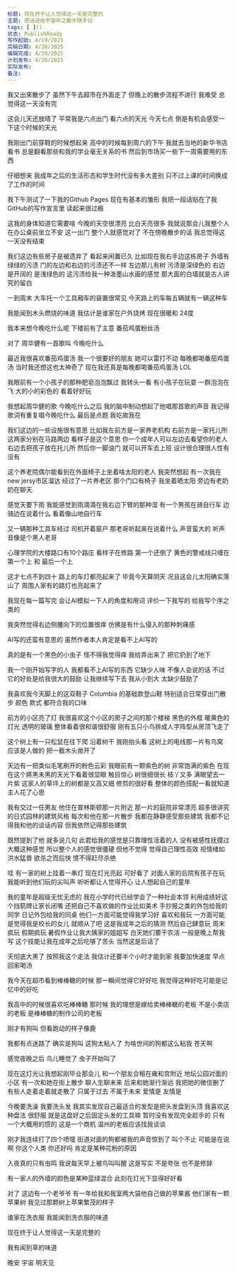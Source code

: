 ```yaml
---
标题: 现在终于让人觉得这一天是完整的
主题: 把话说给宇宙听之散步随手记
tags: [ ]()
状态: PublishReady
写作起始: 4/19/2025
完稿日期: 4/20/2025
编辑完成: 4/20/2025
计划发布: 4/20/2025
实际发布:
备注:
---
```


我又出來散步了
虽然下午去超市在外面走了
但晚上的散步流程不进行
我难受
总觉得这一天没有完

这会儿天还放晴了
平常我是六点出门
看六点的天光
今天七点
倒是有机会感受一下这个时候的天光

我刚出门前穿鞋的时候想起来
高中的时候每到周六的下午
我就去当地的新华书店看书
总是翻看那些和我的学业毫无关系的书
然后到市场买一些下一周需要用的东西

仔细想来
我成年之后的生活形态和学生时代没有多大差别
只不过上课的时间换成了工作的时间

我下午测试了一下我的Github Pages
现在有基本的雏形
我把一段话贴在了我GitHub的写作宣言里
读起来很过瘾

这我的身体知道它需要啥
今晚的天空很漂亮
比白天亮很多
我就说那会儿我整个人在办公桌前坐立不安
这一出门
整个人就感觉对了
不在傍晚散步的话
我总觉得这一天没有结束

我们这边有些房子是被遗弃了
看起来闲置已久
比如现在我右手边这栋房子
外墙有绿绿的污渍
门的左边和右边的污渍还不一样
左边那儿有树 污渍是深绿色的
右边是开阔的 是浅绿色的
这污渍给我一种泼墨山水画的感觉
那大面的白墙就是古人讲究的留白

一到周末
大车托一个工具厢车的装置很常见
今天路上的车每五辆就有一辆这种车

我能闻到木头燃烧的味道
我估计是谁家在户外烧烤
现在很暖和 24度

我本来想今晚吃什么呢
下楼前有了主意
番茄鸡蛋粉丝汤

对了
周华健有一首歌叫
今晚吃什么

最近我很喜欢番茄鸡蛋汤
我一个很要好的朋友
她可以雷打不动
每晚都喝番茄鸡蛋汤
当时我还想这也太神奇了
现在我还真是每晚都喝番茄鸡蛋汤
LOL

我眼前有一个小孩子的那种肥皂泡泡飘过
我转头一看
有小孩子在玩耍
一群泡泡在飞
大的小的彩色的
看着好好玩

我想起周华健的歌
今晚吃什么之后
我的脑中制动想起了他唱那首歌的声音
我记得歌词有重复唱今晚吃什么
最后是点题
我吃故我在

我们这边的一些设施很有意思
比如我左前方是一家养老机构
右前方是一家托儿所
这两家分别在马路两边
看样子是这个意思
你一个成年人可以左边去看望你的老人
右边去把孩子放在托儿所
然后你一脚油门
就可以开车去上班
设计很合理很人性有没有

这个养老院偶尔能看到在外面椅子上坐着啥太阳的老人
我突然想起
有一次我在new jersy市区溜达
经过了一片养老区
那个门口有椅子
我坐着晒太阳
旁边有老奶奶在聊天

感觉天要下雨
我能感觉到雨滴滴在我右边下臂的那种湿
有一个男孩在骑自行车
边骑边在说着什么
看着像山地自行车

又一辆那种工具车经过
司机开着窗户
那老哥听起来在说着什么
声音蛮大的
听声音像是个黑人老哥

心理学院的大楼路口有10个路庄
看样子在修路
第一个还倒了
黄色的警戒线只缠在第一个上 和 最后一个上

这才七点不到四十
路上的车灯都亮起来了
毕竟今天算阴天
况且这会儿太阳确实落山了
周围人家有的路灯也亮起来了

我现在每一篇写完
会让AI模拟一下人的角度和用词
评价一下我写的
给我写个序之类的

我突然觉得右边侧腰向下的位置很痒
仿佛是有什么侵入的那种刺痛感

AI写的还蛮有意思的
虽然作者本人肯定是看不上AI写的

真的是有一个黑色的小虫子
怪不得我觉得痒
我给弄出来了
把它扔到了地下

我一个刚开始写字的人
我都看不上AI写的东西
它缺少人味
不像人会说的话
不过它的好处是给我很大的鼓励
让我继续写下去
我从小到大
太缺少鼓励了

我喜欢我今天脚上的这双鞋子
Columbia 的基础款登山鞋
特别适合日常穿出门散步
颜色 款式 都符合我的口味

前方的小区亮了灯
我很喜欢这个小区的房子之间的那个楼梯
黑色的外框
暖黄色的灯光
透明的玻璃
整体看着很和谐很舒服
刚有五只小鸟排成人字阵型从房顶飞走了

这个树上有一只松鼠在往下爬
沿着树干
我刚抬头看
这树上的电线那一片有鸟窝
应该是人做的
把一截木头凿开了

天边有一把类似毛笔刷开的粉色云彩
我眼前有一颗紫色的树
非常饱满的紫色
在现在这个將黑未黑的天光下看着很显眼
触目惊心
树很细很长
枝丫又多
满眼望去一片紫
这家人的草坪上的树都是又高又细
修剪的很好看
整体的颜色搭配一看就知道主人花了心思

我有交过一任男友
他住在普林斯顿那一片附近
那一片的庭院非常漂亮
超多很讲究的日式园林的建筑风格
每次和他在那一片散步
我都在静静感受那些建筑
我都不记得我和他的谈话内容
但我依然记得那些建筑

既然提到了他
就多说几句
此君给我的感觉是只靠理性活着的人
没有被感性抚摸过
大概这种感觉
所以整个人的感觉很僵硬
但他不觉得
觉得自己理性高效
视情绪如洪水猛兽
欲杀之而后快
恨不得赶尽杀绝

哇
有一家的树上挂着一串灯
现在灯光亮起
可好看了
对面人家的后院有孩子在玩
我能听到他们玩的尖叫声
听听都让人觉得开心
让人想起自己的童年

我的童年是超级无忧无虑的
我在小学时代已经学会了一种社会本领
利用成绩好这个挡箭牌让家长闭嘴
还把自己不喜欢做的作业比如美术 手抄报之类的外包给我的同学
日记外包给我的同桌
他们一方面可能觉得我学习好 喜欢和我玩
一方面可能是觉得我是校长的女儿 就顺从了吧
这是我成年之后的猜测
然后自己肆意玩
周末疯玩
假期疯玩
暑假作业让我大姨家的姐姐写
白天她们要干农活
一般是晚上帮我写
这个技能让我在成年之后吃够了苦头
当然这是后话了

天彻底大黑了
按照我这个走法
我估计还要半个小时才能到家
我要加快速度
早点回家喝汤

我今天在超市看到棒棒糖的时候
那一瞬间觉得它好好吃
我觉得这种好吃可能是记忆中的好吃

我高中的时候很喜欢吃棒棒糖
那时候
我的理想是嫁给卖棒棒糖的老板
不是小卖店的老板
是棒棒糖的制作公司的老板

刚才有狗叫
但看跑动的样子像鹿

我都有点迷路了
确实是狗叫
这狗太粘人了
为啥世间的狗都这么粘我
苍天啊

感觉夜晚之后
鸟儿睡觉了
虫子开始叫了

现在这灯光让我想起刚毕业那会儿
和一个朋友合租在雍和宫附近
地坛公园对面的小区
有一次和她在街上散步
聊人生聊未来
后来和她渐行渐远
我把她的微信删了
有些人走着走着就走散了
只属于过去
不属于未来
爱情是
友情是

今晚要洗澡
我要洗头发
我其实发现自己最适合的发型是把头发盘到头顶
我喜欢这种盘法
很舒服
就是这盘好之后固定头发的工具嘛
暂时没有发现完全趁手的
只有一个大概用的惯的
这是一个商机
温州的老板应该找我谈谈

刚才我连续打了四个喷嚏
街道对面的狗都被我的声音惊到了
叫个不止
可能是在说
啊 你这个人类 你还好吗
肯定是某种花粉的原因

入夜真的只有虫鸣
我说每天早上被鸟叫叫醒
这是写实
不是夸张
也不是修辞

有一家人的外墙的颜色是某种蓝绿混合
此刻在灯光下显得好好看

对了
这边有一个老爷爷
有一年给我和我室两大袋他自己做的苹果酱
他们家有一颗苹果树
我见过那颗树上苹果繁茂的样子

谁家在洗衣服
我能闻到洗衣服的味道

现在终于让人觉得这一天是完整的

我有闻到草的味道

晚安 宇宙
明天见

